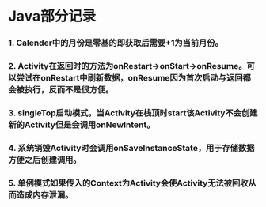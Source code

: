 # **Java部分记录**

### 1. Calender中的月份是零基的即获取后需要+1为当前月份。
### 2. Activity在返回时的方法为onRestart->onStart->onResume。可以尝试在onRestart中刷新数据，onResume因为首次启动与返回都会被执行，反而不是很方便。  
### 3. singleTop启动模式，当Activity在栈顶时start该Activity不会创建新的Activity但是会调用onNewIntent。  
### 4. 系统销毁Activity时会调用onSaveInstanceState，用于存储数据方便之后创建调用。  
### 5. 单例模式如果传入的Context为Activity会使Activity无法被回收从而造成内存泄漏。  